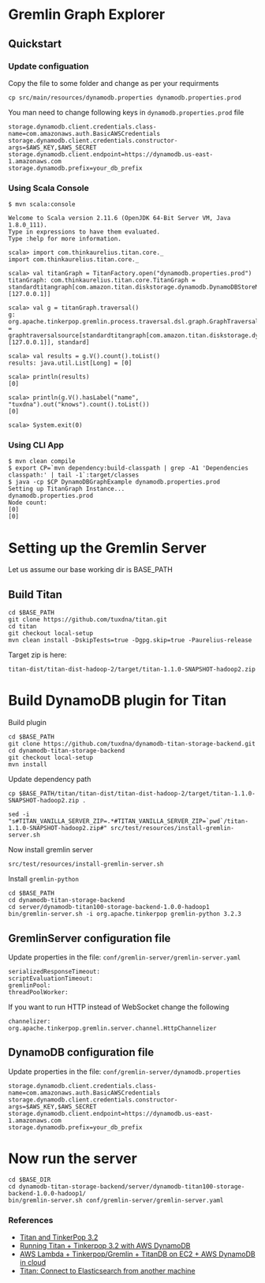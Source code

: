 # Gremlin Graph Explorer

## Quickstart

### Update configuation

Copy the file to some folder and change as per your requirments

```
cp src/main/resources/dynamodb.properties dynamodb.properties.prod
```

You man need to change following keys in `dynamodb.properties.prod` file

```
storage.dynamodb.client.credentials.class-name=com.amazonaws.auth.BasicAWSCredentials
storage.dynamodb.client.credentials.constructor-args=$AWS_KEY,$AWS_SECRET
storage.dynamodb.client.endpoint=https://dynamodb.us-east-1.amazonaws.com
storage.dynamodb.prefix=your_db_prefix
```

### Using Scala Console


    $ mvn scala:console
    
    Welcome to Scala version 2.11.6 (OpenJDK 64-Bit Server VM, Java 1.8.0_111).
    Type in expressions to have them evaluated.
    Type :help for more information.
    
    scala> import com.thinkaurelius.titan.core._
    import com.thinkaurelius.titan.core._
    
    scala> val titanGraph = TitanFactory.open("dynamodb.properties.prod")
    titanGraph: com.thinkaurelius.titan.core.TitanGraph = standardtitangraph[com.amazon.titan.diskstorage.dynamodb.DynamoDBStoreManager:[127.0.0.1]]
    
    scala> val g = titanGraph.traversal()
    g: org.apache.tinkerpop.gremlin.process.traversal.dsl.graph.GraphTraversalSource = graphtraversalsource[standardtitangraph[com.amazon.titan.diskstorage.dynamodb.DynamoDBStoreManager:[127.0.0.1]], standard]
    
    scala> val results = g.V().count().toList()
    results: java.util.List[Long] = [0]
    
    scala> println(results)
    [0]
    
    scala> println(g.V().hasLabel("name", "tuxdna").out("knows").count().toList())
    [0]
    
    scala> System.exit(0)


### Using CLI App

    $ mvn clean compile
    $ export CP=`mvn dependency:build-classpath | grep -A1 'Dependencies classpath:' | tail -1`:target/classes 
    $ java -cp $CP DynamoDBGraphExample dynamodb.properties.prod
    Setting up TitanGraph Instance...
    dynamodb.properties.prod
    Node count:
    [0]
    [0]


# Setting up the Gremlin Server

Let us assume our base working dir is BASE_PATH


## Build Titan

```
cd $BASE_PATH
git clone https://github.com/tuxdna/titan.git
cd titan
git checkout local-setup
mvn clean install -DskipTests=true -Dgpg.skip=true -Paurelius-release
```

Target zip is here: 

```
titan-dist/titan-dist-hadoop-2/target/titan-1.1.0-SNAPSHOT-hadoop2.zip
```

# Build DynamoDB plugin for Titan

Build plugin

```
cd $BASE_PATH
git clone https://github.com/tuxdna/dynamodb-titan-storage-backend.git
cd dynamodb-titan-storage-backend
git checkout local-setup
mvn install
```


Update dependency path

```
cp $BASE_PATH/titan/titan-dist/titan-dist-hadoop-2/target/titan-1.1.0-SNAPSHOT-hadoop2.zip .

sed -i "s#TITAN_VANILLA_SERVER_ZIP=.*#TITAN_VANILLA_SERVER_ZIP=`pwd`/titan-1.1.0-SNAPSHOT-hadoop2.zip#" src/test/resources/install-gremlin-server.sh
```

Now install gremlin server

```
src/test/resources/install-gremlin-server.sh
```

Install `gremlin-python`

```
cd $BASE_PATH
cd dynamodb-titan-storage-backend
cd server/dynamodb-titan100-storage-backend-1.0.0-hadoop1
bin/gremlin-server.sh -i org.apache.tinkerpop gremlin-python 3.2.3
```


## GremlinServer configuration file

Update properties in the file: `conf/gremlin-server/gremlin-server.yaml`

```
serializedResponseTimeout: 
scriptEvaluationTimeout: 
gremlinPool: 
threadPoolWorker: 
```

If you want to run HTTP instead of WebSocket change the following 

```
channelizer: org.apache.tinkerpop.gremlin.server.channel.HttpChannelizer
```

## DynamoDB configuration file

Update properties in the file: `conf/gremlin-server/dynamodb.properties`

```
storage.dynamodb.client.credentials.class-name=com.amazonaws.auth.BasicAWSCredentials
storage.dynamodb.client.credentials.constructor-args=$AWS_KEY,$AWS_SECRET
storage.dynamodb.client.endpoint=https://dynamodb.us-east-1.amazonaws.com
storage.dynamodb.prefix=your_db_prefix
```

# Now run the server

```
cd $BASE_DIR
cd dynamodb-titan-storage-backend/server/dynamodb-titan100-storage-backend-1.0.0-hadoop1/
bin/gremlin-server.sh conf/gremlin-server/gremlin-server.yaml
```



### References

 * [Titan and TinkerPop 3.2](https://groups.google.com/forum/#!msg/gremlin-users/ajs0C4-0vzY/SEIDhczrAgAJ)
 * [Running Titan + Tinkerpop 3.2 with AWS DynamoDB](https://groups.google.com/forum/#!topic/gremlin-users/O2mP8GOljDY)
 * [AWS Lambda + Tinkerpop/Gremlin + TitanDB on EC2 + AWS DynamoDB in cloud](https://stackoverflow.com/questions/38592053/aws-lambda-tinkerpop-gremlin-titandb-on-ec2-aws-dynamodb-in-cloud)
 * [Titan: Connect to Elasticsearch from another machine](https://stackoverflow.com/questions/36458614/titan-connect-to-elasticsearch-from-another-machine)
